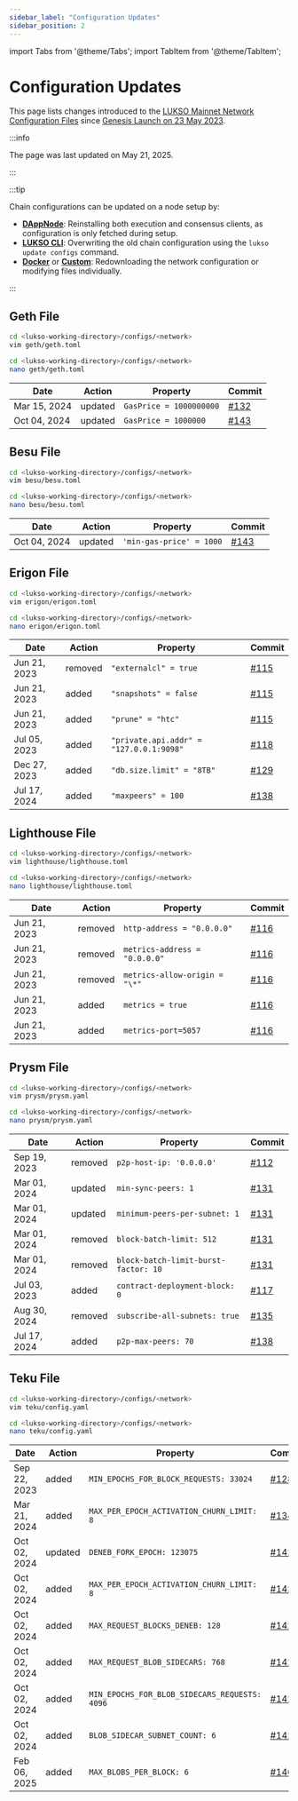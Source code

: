 ```yaml
---
sidebar_label: "Configuration Updates"
sidebar_position: 2
---
```


import Tabs from '@theme/Tabs';
import TabItem from '@theme/TabItem';

# Configuration Updates

This page lists changes introduced to the [LUKSO Mainnet Network Configuration Files](https://github.com/lukso-network/network-configs) since [Genesis Launch on 23 May 2023](https://explorer.execution.mainnet.lukso.network/block/1).

:::info

The page was last updated on May 21, 2025.

:::

:::tip

Chain configurations can be updated on a node setup by:

- **[DAppNode](https://dappnode.com/)**: Reinstalling both execution and consensus clients, as configuration is only fetched during setup.
- **[LUKSO CLI](https://github.com/lukso-network/tools-lukso-cli)**: Overwriting the old chain configuration using the `lukso update configs` command.
- **[Docker](https://github.com/lukso-network/network-docker-containers)** or **[Custom](https://docs.lukso.tech/networks/mainnet/running-a-node#-with-your-own-clients)**: Redownloading the network configuration or modifying files individually.

:::

## Geth File

<Tabs groupId="editor">
  <TabItem value="vim" label="Vim" default>

```sh
cd <lukso-working-directory>/configs/<network>
vim geth/geth.toml
```

</TabItem> <TabItem value="nano" label="Nano">

```sh
cd <lukso-working-directory>/configs/<network>
nano geth/geth.toml
```

</TabItem>
</Tabs>

| Date         | Action  | Property                | Commit                                                                  |
| ------------ | ------- | ----------------------- | ----------------------------------------------------------------------- |
| Mar 15, 2024 | updated | `GasPrice = 1000000000` | [#132](https://github.com/lukso-network/network-configs/pull/132/files) |
| Oct 04, 2024 | updated | `GasPrice = 1000000`    | [#143](https://github.com/lukso-network/network-configs/pull/143/files) |

## Besu File

<Tabs groupId="editor">
  <TabItem value="vim" label="Vim" default>

```sh
cd <lukso-working-directory>/configs/<network>
vim besu/besu.toml
```

</TabItem> <TabItem value="nano" label="Nano">

```sh
cd <lukso-working-directory>/configs/<network>
nano besu/besu.toml
```

</TabItem>
</Tabs>

| Date         | Action  | Property                 | Commit                                                                  |
| ------------ | ------- | ------------------------ | ----------------------------------------------------------------------- |
| Oct 04, 2024 | updated | `'min-gas-price' = 1000` | [#143](https://github.com/lukso-network/network-configs/pull/143/files) |

## Erigon File

<Tabs groupId="editor">
  <TabItem value="vim" label="Vim" default>

```sh
cd <lukso-working-directory>/configs/<network>
vim erigon/erigon.toml
```

</TabItem> <TabItem value="nano" label="Nano">

```sh
cd <lukso-working-directory>/configs/<network>
nano erigon/erigon.toml
```

</TabItem>
</Tabs>

| Date         | Action  | Property                                | Commit                                                                  |
| ------------ | ------- | --------------------------------------- | ----------------------------------------------------------------------- |
| Jun 21, 2023 | removed | `"externalcl" = true`                   | [#115](https://github.com/lukso-network/network-configs/pull/115/files) |
| Jun 21, 2023 | added   | `"snapshots" = false`                   | [#115](https://github.com/lukso-network/network-configs/pull/115/files) |
| Jun 21, 2023 | added   | `"prune" = "htc"`                       | [#115](https://github.com/lukso-network/network-configs/pull/115/files) |
| Jul 05, 2023 | added   | `"private.api.addr" = "127.0.0.1:9098"` | [#118](https://github.com/lukso-network/network-configs/pull/118/files) |
| Dec 27, 2023 | added   | `"db.size.limit" = "8TB"`               | [#129](https://github.com/lukso-network/network-configs/pull/129/files) |
| Jul 17, 2024 | added   | `"maxpeers" = 100`                      | [#138](https://github.com/lukso-network/network-configs/pull/138/files) |

## Lighthouse File

<Tabs groupId="editor">
  <TabItem value="vim" label="Vim" default>

```sh
cd <lukso-working-directory>/configs/<network>
vim lighthouse/lighthouse.toml
```

</TabItem> <TabItem value="nano" label="Nano">

```sh
cd <lukso-working-directory>/configs/<network>
nano lighthouse/lighthouse.toml
```

</TabItem>
</Tabs>

| Date         | Action  | Property                      | Commit                                                                  |
| ------------ | ------- | ----------------------------- | ----------------------------------------------------------------------- |
| Jun 21, 2023 | removed | `http-address = "0.0.0.0"`    | [#116](https://github.com/lukso-network/network-configs/pull/116/files) |
| Jun 21, 2023 | removed | `metrics-address = "0.0.0.0"` | [#116](https://github.com/lukso-network/network-configs/pull/116/files) |
| Jun 21, 2023 | removed | `metrics-allow-origin = "\*"` | [#116](https://github.com/lukso-network/network-configs/pull/116/files) |
| Jun 21, 2023 | added   | `metrics = true`              | [#116](https://github.com/lukso-network/network-configs/pull/116/files) |
| Jun 21, 2023 | added   | `metrics-port=5057`           | [#116](https://github.com/lukso-network/network-configs/pull/116/files) |

## Prysm File

<Tabs groupId="editor">
  <TabItem value="vim" label="Vim" default>

```sh
cd <lukso-working-directory>/configs/<network>
vim prysm/prysm.yaml
```

</TabItem> <TabItem value="nano" label="Nano">

```sh
cd <lukso-working-directory>/configs/<network>
nano prysm/prysm.yaml
```

</TabItem>
</Tabs>

| Date         | Action  | Property                             | Commit                                                                  |
| ------------ | ------- | ------------------------------------ | ----------------------------------------------------------------------- |
| Sep 19, 2023 | removed | `p2p-host-ip: '0.0.0.0'`             | [#112](https://github.com/lukso-network/network-configs/pull/112/files) |
| Mar 01, 2024 | updated | `min-sync-peers: 1`                  | [#131](https://github.com/lukso-network/network-configs/pull/131/files) |
| Mar 01, 2024 | updated | `minimum-peers-per-subnet: 1`        | [#131](https://github.com/lukso-network/network-configs/pull/131/files) |
| Mar 01, 2024 | removed | `block-batch-limit: 512`             | [#131](https://github.com/lukso-network/network-configs/pull/131/files) |
| Mar 01, 2024 | removed | `block-batch-limit-burst-factor: 10` | [#131](https://github.com/lukso-network/network-configs/pull/131/files) |
| Jul 03, 2023 | added   | `contract-deployment-block: 0`       | [#117](https://github.com/lukso-network/network-configs/pull/117/files) |
| Aug 30, 2024 | removed | `subscribe-all-subnets: true`        | [#135](https://github.com/lukso-network/network-configs/pull/135/files) |
| Jul 17, 2024 | added   | `p2p-max-peers: 70`                  | [#138](https://github.com/lukso-network/network-configs/pull/138/files) |

## Teku File

<Tabs groupId="editor">
  <TabItem value="vim" label="Vim" default>

```sh
cd <lukso-working-directory>/configs/<network>
vim teku/config.yaml
```

</TabItem> <TabItem value="nano" label="Nano">

```sh
cd <lukso-working-directory>/configs/<network>
nano teku/config.yaml
```

</TabItem>
</Tabs>

| Date         | Action  | Property                                      | Commit                                                                  |
| ------------ | ------- | --------------------------------------------- | ----------------------------------------------------------------------- |
| Sep 22, 2023 | added   | `MIN_EPOCHS_FOR_BLOCK_REQUESTS: 33024`        | [#128](https://github.com/lukso-network/network-configs/pull/128/files) |
| Mar 21, 2024 | added   | `MAX_PER_EPOCH_ACTIVATION_CHURN_LIMIT: 8`     | [#134](https://github.com/lukso-network/network-configs/pull/134/files) |
| Oct 02, 2024 | updated | `DENEB_FORK_EPOCH: 123075`                    | [#142](https://github.com/lukso-network/network-configs/pull/142/files) |
| Oct 02, 2024 | added   | `MAX_PER_EPOCH_ACTIVATION_CHURN_LIMIT: 8`     | [#142](https://github.com/lukso-network/network-configs/pull/142/files) |
| Oct 02, 2024 | added   | `MAX_REQUEST_BLOCKS_DENEB: 128`               | [#142](https://github.com/lukso-network/network-configs/pull/142/files) |
| Oct 02, 2024 | added   | `MAX_REQUEST_BLOB_SIDECARS: 768`              | [#142](https://github.com/lukso-network/network-configs/pull/142/files) |
| Oct 02, 2024 | added   | `MIN_EPOCHS_FOR_BLOB_SIDECARS_REQUESTS: 4096` | [#142](https://github.com/lukso-network/network-configs/pull/142/files) |
| Oct 02, 2024 | added   | `BLOB_SIDECAR_SUBNET_COUNT: 6`                | [#142](https://github.com/lukso-network/network-configs/pull/142/files) |
| Feb 06, 2025 | added   | `MAX_BLOBS_PER_BLOCK: 6`                      | [#146](https://github.com/lukso-network/network-configs/pull/146/files) |
